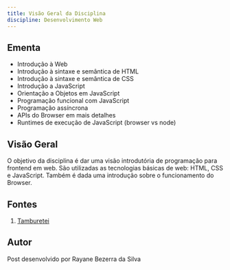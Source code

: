 ```yaml
---
title: Visão Geral da Disciplina
discipline: Desenvolvimento Web
---
```


## Ementa

- Introdução à Web
- Introdução à sintaxe e semântica de HTML
- Introdução à sintaxe e semântica de CSS
- Introdução a JavaScript
- Orientação a Objetos em JavaScript
- Programação funcional com JavaScript
- Programação assíncrona
- APIs do Browser em mais detalhes
- Runtimes de execução de JavaScript (browser vs node)

## Visão Geral

O objetivo da disciplina é dar uma visão introdutória de programação para frontend em web. São utilizadas as tecnologias básicas de web: HTML, CSS e JavaScript. Também é dada uma introdução sobre o funcionamento do Browser.

## Fontes 

1. <a href= "https://github.com/OpenDevUFCG/Tamburetei" target="_blank"> Tamburetei </a>

## Autor 

Post desenvolvido por Rayane Bezerra da Silva